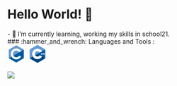   <h1 align="">
     Hello World! 👋
  </h1>
- 🌱 I’m currently learning, working my skills in school21.
<br/>
### :hammer_and_wrench: Languages and Tools :
<div>
  <img src="https://github.com/devicons/devicon/blob/master/icons/c/c-original.svg" title="C" alt="C" width="40" height="40"/>&nbsp;
  <img src="https://github.com/devicons/devicon/blob/master/icons/cplusplus/cplusplus-original.svg" title="C++" alt="C++" width="40" height="40"/>&nbsp;
</div>
<br/>
<img src="https://wakatime.com/share/@QuanergY/51bbb86a-5a3a-4591-b5ef-0a2a205ecaea.svg" height="400"/>
